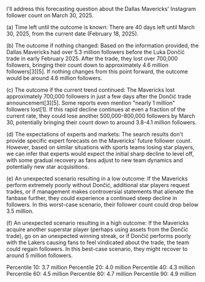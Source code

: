 I'll address this forecasting question about the Dallas Mavericks' Instagram follower count on March 30, 2025.

(a) Time left until the outcome is known:
There are 40 days left until March 30, 2025, from the current date (February 18, 2025).

(b) The outcome if nothing changed:
Based on the information provided, the Dallas Mavericks had over 5.3 million followers before the Luka Dončić trade in early February 2025. After the trade, they lost over 700,000 followers, bringing their count down to approximately 4.6 million followers[3][5]. If nothing changes from this point forward, the outcome would be around 4.6 million followers.

(c) The outcome if the current trend continued:
The Mavericks lost approximately 700,000 followers in just a few days after the Dončić trade announcement[3][5]. Some reports even mention "nearly 1 million" followers lost[1]. If this rapid decline continues at even a fraction of the current rate, they could lose another 500,000-800,000 followers by March 30, potentially bringing their count down to around 3.8-4.1 million followers.

(d) The expectations of experts and markets:
The search results don't provide specific expert forecasts on the Mavericks' future follower count. However, based on similar situations with sports teams losing star players, we can infer that experts would expect the initial sharp decline to level off, with some gradual recovery as fans adjust to new team dynamics and potentially new star acquisitions.

(e) An unexpected scenario resulting in a low outcome:
If the Mavericks perform extremely poorly without Dončić, additional star players request trades, or if management makes controversial statements that alienate the fanbase further, they could experience a continued steep decline in followers. In this worst-case scenario, their follower count could drop below 3.5 million.

(f) An unexpected scenario resulting in a high outcome:
If the Mavericks acquire another superstar player (perhaps using assets from the Dončić trade), go on an unexpected winning streak, or if Dončić performs poorly with the Lakers causing fans to feel vindicated about the trade, the team could regain followers. In this best-case scenario, they might recover to around 5 million followers.

Percentile 10: 3.7 million
Percentile 20: 4.0 million
Percentile 40: 4.3 million
Percentile 60: 4.5 million
Percentile 80: 4.7 million
Percentile 90: 4.9 million